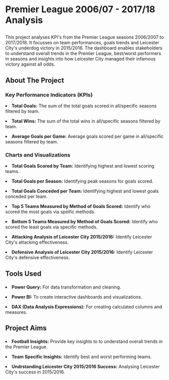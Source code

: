 # <p>Premier League 2006/07 - 2017/18 Analysis<p/>
</p> This project analyses KPI's from the Premier League seasons 2006/2007 to 2017/2018. It focusses on team performances, goals trends and Leicester City's underdog victory in 2015/2016. The dashboard enables stakeholders to understand overall trends in the Premier League, best/worst performers in seasons and insights into how Leicester City managed their infamous victory against all odds. <p/>

## <p> About The Project <p/>
### <p>Key Performance Indicators (KPIs)<p/>
**<p> <li> Total Goals:** The sum of the total goals scored in all/specific seasons filtered by team.<p/>
**<p> <li> Total Wins:** The sum of the total wins in all/specific seasons filtered by team.<p/>
**<p> <li> Average Goals per Game:** Average goals scored per game in all/specific seasons filtered by team.<p/>

### <p> Charts and Visualizations <p/>
**<p> <li> Total Goals Scored by Team:** Identifying highest and lowest scoring teams.<p/>
**<p> <li> Total Goals per Season:** Identifying peak seasons for goals scored.<p/>
**<p> <li> Total Goals Conceded per Team:** Identifying highest and lowest goals conceded per team.<p/>
**<p> <li> Top 5 Teams Measured by Method of Goals Scored:** Identify who scored the most goals via speific methods.<p/>
**<p> <li> Bottom 5 Teams Measured by Method of Goals Scored:** Identify who scored the least goals via specific methods.<p/>
**<p> <li> Attacking Analysis of Leicester City 2015/2016:** Identify Leicester City's attacking effectiveness. <p/>
**<p> <li> Defensive Analysis of Leicester City 2015/2016:** Identify Leicester City's defensive effectiveness. <p/>

## <p> Tools Used <p/>
**<p> <li> Power Query:** For data transformation and cleaning.<p/>
**<p> <li> Power BI:** To create interactive dashboards and visualizations.<p/>
**<p> <li> DAX (Data Analysis Expressions):** For creating calculated columns and measures.<p/>

## <p> Project Aims <p/>
**<p> <li> Football Insights:** Provide key insights to to understand overall trends in the Premier League. <p/>
**<p> <li> Team Specific Insights:** Identify best and worst performing teams. <p/>
**<p> <li> Undrstanding Leicester City 2015/2016 Success:** Analysing Leicester City's success in 2015/2016. <p/>

